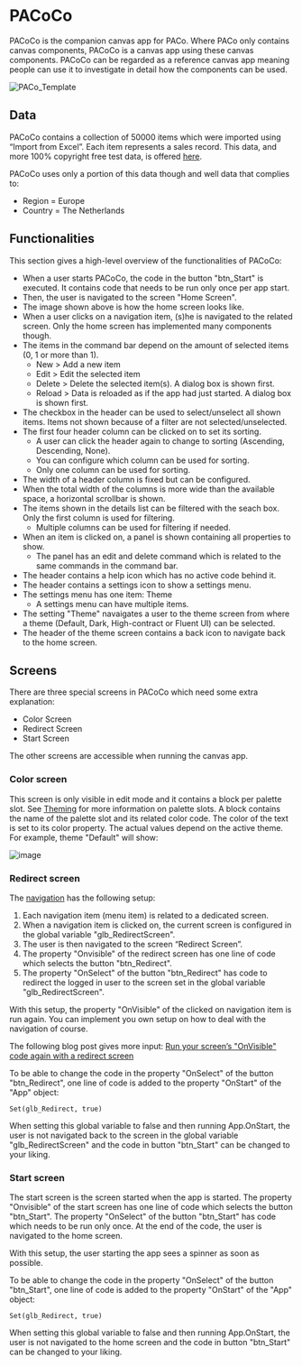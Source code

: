 # PACoCo

PACoCo is the companion canvas app for PACo. Where PACo only contains canvas components, PACoCo is a canvas app using these canvas components. PACoCo can be regarded as a reference canvas app meaning people can use it to investigate in detail how the components can be used.

![PACo_Template](https://user-images.githubusercontent.com/35654198/197381788-22ae1153-3599-4836-a67c-3d9c28566f79.png)

## Data
PACoCo contains a collection of 50000 items which were imported using “Import from Excel”. Each item represents a sales record. This data, and more 100% copyright free test data, is offered [here](https://excelbianalytics.com/wp/downloads-18-sample-csv-files-data-sets-for-testing-sales/).

PACoCo uses only a portion of this data though and well data that complies to:
- Region = Europe
- Country = The Netherlands

## Functionalities

This section gives a high-level overview of the functionalities of PACoCo:

- When a user starts PACoCo, the code in the button "btn_Start" is executed. It contains code that needs to be run only once per app start.
- Then, the user is navigated to the screen "Home Screen".
- The image shown above is how the home screen looks like.
- When a user clicks on a navigation item, (s)he is navigated to the related screen. Only the home screen has implemented many components though.
- The items in the command bar depend on the amount of selected items (0, 1 or more than 1).
  - New > Add a new item
  - Edit > Edit the selected item
  - Delete > Delete the selected item(s). A dialog box is shown first.
  - Reload > Data is reloaded as if the app had just started. A dialog box is shown first.
- The checkbox in the header can be used to select/unselect all shown items. Items not shown because of a filter are not selected/unselected.
- The first four header column can be clicked on to set its sorting.
  - A user can click the header again to change to sorting (Ascending, Descending, None).
  - You can configure which column can be used for sorting.
  - Only one column can be used for sorting.
- The width of a header column is fixed but can be configured.
- When the total width of the columns is more wide than the available space, a horizontal scrollbar is shown.
- The items shown in the details list can be filtered with the seach box. Only the first column is used for filtering.
  - Multiple columns can be used for filtering if needed.
- When an item is clicked on, a panel is shown containing all properties to show.
  - The panel has an edit and delete command which is related to the same commands in the command bar.
- The header contains a help icon which has no active code behind it.
- The header contains a settings icon to show a settings menu.
- The settings menu has one item: Theme
  - A settings menu can have multiple items.
- The setting "Theme" navaigates a user to the theme screen from where a theme (Default, Dark, High-contract or Fluent UI) can be selected.
- The header of the theme screen contains a back icon to navigate back to the home screen.

## Screens
There are three special screens in PACoCo which need some extra explanation:
- Color Screen
- Redirect Screen
- Start Screen

The other screens are accessible when running the canvas app.

### Color screen
This screen is only visible in edit mode and it contains a block per palette slot. See [Theming](./theming.md) for more information on palette slots. A block contains the name of the palette slot and its related color code. The color of the text is set to its color property. The actual values depend on the active theme. For example, theme "Default" will show:

![image](https://user-images.githubusercontent.com/35654198/197279296-d19ede43-3529-4df5-a7a8-476d3aa59e30.png)

### Redirect screen
The [navigation](cmp_Nav_A.md) has the following setup:

1. Each navigation item (menu item) is related to a dedicated screen.
2. When a navigation item is clicked on, the current screen is configured in the global variable "glb_RedirectScreen".
3. The user is then navigated to the screen “Redirect Screen”.
4. The property "Onvisible" of the redirect screen has one line of code which selects the button "btn_Redirect".
5. The property "OnSelect" of the button "btn_Redirect" has code to redirect the logged in user to the screen set in the global variable "glb_RedirectScreen".

With this setup, the property "OnVisible" of the clicked on navigation item is run again. You can implement you own setup on how to deal with the navigation of course.

The following blog post gives more input: [Run your screen’s "OnVisible" code again with a redirect screen](https://www.formsandflows.nl/2022/08/27/run-your-screens-onvisible-code-again-with-a-redirect-screen/)

To be able to change the code in the property "OnSelect" of the button "btn_Redirect", one line of code is added to the property "OnStart" of the "App" object:

`Set(glb_Redirect, true)`

When setting this global variable to false and then running App.OnStart, the user is not navigated back to the screen in the global variable "glb_RedirectScreen" and the code in button "btn_Start" can be changed to your liking.

### Start screen
The start screen is the screen started when the app is started. The property "Onvisible" of the start screen has one line of code which selects the button "btn_Start". The property "OnSelect" of the button "btn_Start" has code which needs to be run only once. At the end of the code, the user is navigated to the home screen.

With this setup, the user starting the app sees a spinner as soon as possible.

To be able to change the code in the property "OnSelect" of the button "btn_Start", one line of code is added to the property "OnStart" of the "App" object:

`Set(glb_Redirect, true)`

When setting this global variable to false and then running App.OnStart, the user is not navigated to the home screen and the code in button "btn_Start" can be changed to your liking.
